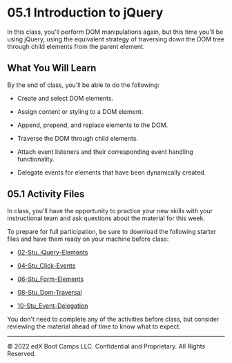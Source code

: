 # 05.1 Introduction to jQuery
In this class, you'll perform DOM manipulations again, but this time you'll be using jQuery, using the equivalent strategy of traversing down the DOM tree through child elements from the parent element.

## What You Will Learn
By the end of class, you'll be able to do the following:

* Create and select DOM elements.

* Assign content or styling to a DOM element.

* Append, prepend, and replace elements to the DOM.

* Traverse the DOM through child elements.

* Attach event listeners and their corresponding event handling functionality.

* Delegate events for elements that have been dynamically created.

## 05.1 Activity Files
In class, you'll have the opportunity to practice your new skills with your instructional team and ask questions about the material for this week.

To prepare for full participation, be sure to download the following starter files and have them ready on your machine before class:

* [02-Stu_jQuery-Elements](https://static.fullstack-bootcamp.com/lesson-files/05-Third-Party-APIs/02-Stu_jQuery-Elements.zip)

* [04-Stu_Click-Events](https://static.fullstack-bootcamp.com/lesson-files/05-Third-Party-APIs/04-Stu_Click-Events.zip)

* [06-Stu_Form-Elements](https://static.fullstack-bootcamp.com/lesson-files/05-Third-Party-APIs/06-Stu_Form-Elements.zip)

* [08-Stu_Dom-Traversal](https://static.fullstack-bootcamp.com/lesson-files/05-Third-Party-APIs/08-Stu_Dom-Traversal.zip)

* [10-Stu_Event-Delegation](https://static.fullstack-bootcamp.com/lesson-files/05-Third-Party-APIs/10-Stu_Event-Delegation.zip)

You don't need to complete any of the activities before class, but consider reviewing the material ahead of time to know what to expect.

---
© 2022 edX Boot Camps LLC. Confidential and Proprietary. All Rights Reserved.
